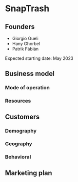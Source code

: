 # SnapTrash

## Founders

- Giorgio Gueli
- Hany Ghorbel
- Patrik Fábián

Expected starting date: May 2023

## Business model

### Mode of operation

### Resources

## Customers

### Demography

### Geography

### Behavioral

## Marketing plan

